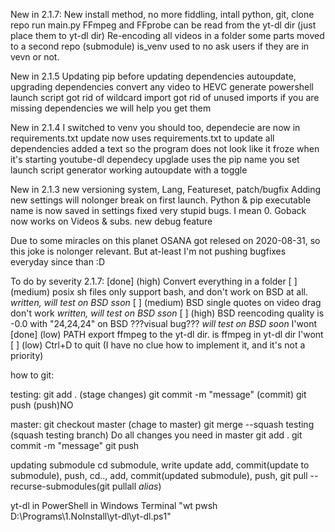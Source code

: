 New in 2.1.7:
New install method, no more fiddling, intall python, git, clone repo run main.py
FFmpeg and FFprobe can be read from the yt-dl dir (just place them to yt-dl dir)
Re-encoding all videos in a folder
some parts moved to a second repo (submodule)
is_venv used to no ask users if they are in vevn or not.


New in 2.1.5
Updating pip before updating dependencies
autoupdate, upgrading dependencies
convert any video to HEVC
generate powershell launch script
got rid of wildcard import
got rid of unused imports
if you are missing dependencies we will help you get them

New in 2.1.4
I switched to venv you should too,
dependecie are now in requirements.txt
update now uses requirements.txt to update all dependencies
added a text so the program does not look like it froze when it's starting youtube-dl
dependecy upglade uses the pip name you set
launch script generator
working autoupdate with a toggle

New in 2.1.3
new versioning system, Lang, Featureset, patch/bugfix
Adding new settings will nolonger break on first launch.
Python & pip executable name is now saved in settings
fixed very stupid bugs. I mean 0. Goback now works on Videos & subs.
new debug feature

Due to some miracles on this planet OSANA got relesed on 2020-08-31, so this joke is nolonger relevant.
But at-least I'm not pushing bugfixes everyday since than :D

To do by severity 2.1.7:
        [done] (high)    Convert everything in a folder
        [    ] (medium)  posix sh files only support bash, and don't work on BSD at all.        *written, will test on BSD sson*
        [    ] (medium)  BSD single quotes on video drag don't work                             *written, will test on BSD sson*
        [    ] (high)    BSD reencoding quality is -0.0 with "24,24,24" on BSD ???visual bug??? *will test on BSD soon*
I'wont  [done] (low)     PATH export ffmpeg to the yt-dl dir. is ffmpeg in yt-dl dir
I'wont  [    ] (low)     Ctrl+D to quit (I have no clue how to implement it, and it's not a priority)


how to git:

testing:
git add . (stage changes)
git commit -m "message" (commit)
git push (push)NO

master:
git checkout master (chage to master)
git merge --squash testing (squash testing branch)
Do all changes you need in master 
git add .
git commit -m "message"
git push

updating submodule cd submodule, write update add, commit(update to submodule), push, cd.., add, commit(updated submodule), push, git pull --recurse-submodules(git pullall *alias*)

yt-dl in PowerShell in Windows Terminal
"wt pwsh D:\Programs\1.NoInstall\yt-dl\yt-dl.ps1"
